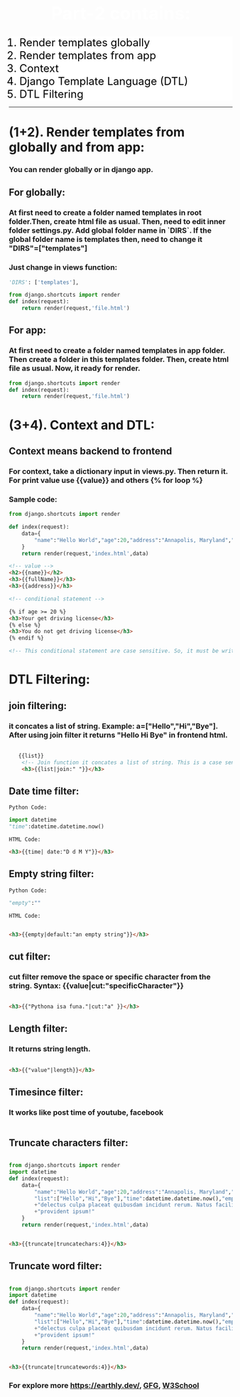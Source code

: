 <h1 style="text-align:center;font-size:2.5rem;color:white">Part-2 contains:</h1>
<ol style="background: white;">
        <li style="color: black;font-size: 1.5rem;">Render templates globally</li>
        <li style="color: black;font-size: 1.5rem;">Render templates from app</li>
        <li style="color: black;font-size: 1.5rem;">Context</li>
        <li style="color: black;font-size: 1.5rem;">Django Template Language (DTL)</li>
        <li style="color: black;font-size: 1.5rem;">DTL Filtering</li>
</ol>
<hr>
<h1>(1+2). Render templates from globally and from app:</h1>
<h3>You can render globally or in django app.</h3>
<h2>For globally:</h2>
<h3> At first need to create a folder named templates in root folder.Then, create html file as usual. Then, need to edit inner folder settings.py. Add global folder name in `DIRS`. If the global folder name is templates then, need to change it "DIRS"=["templates"] </h3>
<h3>Just change in views function:</h3>

```py
'DIRS': ['templates'],
```

```py
from django.shortcuts import render
def index(request):
    return render(request,'file.html')
```

<h2>For app:</h2>
<h3>At first need to create a folder named templates in app folder. Then create a folder in this templates folder. Then, create html file as usual. Now, it ready for render.</h3>

```py
from django.shortcuts import render
def index(request):
    return render(request,'file.html')
```

<h1>(3+4). Context and DTL: </h1>
<h2>Context means backend to frontend</h2>
<h3>For context, take a dictionary input in views.py. Then return it. For print value use {{value}} and others {% for loop %}</h3>
<h3>Sample code:</h3>

```py
from django.shortcuts import render

def index(request):
    data={
        "name":"Hello World","age":20,"address":"Annapolis, Maryland","fullName":['Macbook air m1']
    }
    return render(request,'index.html',data)
```

```html
<!-- value -->
<h2>{{name}}</h2>
<h3>{{fullName}}</h3>
<h3>{{address}}</h3>

<!-- conditional statement -->

{% if age >= 20 %}
<h3>Your get driving license</h3>
{% else %}
<h3>You do not get driving license</h3>
{% endif %}

<!-- This conditional statement are case sensitive. So, it must be written in python sytle -->
```

<h1>DTL Filtering:</h1>
<h2>join filtering:</h2> 
<h3>it concates a list of string. Example: a=["Hello","Hi","Bye"]. After using join filter it returns "Hello Hi Bye" in frontend html.</h3>

```html

   {{list}}
    <!-- Join function it concates a list of string. This is a case sensitive function  -->
    <h3>{{list|join:" "}}</h3> 

```

<h2>Date time filter:</h2>


`Python Code:`

```py
import datetime
"time":datetime.datetime.now()
```

`HTML Code:`

```HTML
<h3>{{time| date:"D d M Y"}}</h3>
```

<h2>Empty string filter:</h2>

`Python Code:`

```py
"empty":""
```

`HTML Code:`

```HTML

<h3>{{empty|default:"an empty string"}}</h3>

```

<h2>cut filter:</h2>
<h3>cut filter remove the space or specific character from the string. Syntax: {{value|cut:"specificCharacter"}}</h3>

```HTML

<h3>{{"Pythona isa funa."|cut:"a" }}</h3>

```
<h2>Length filter:</h2>
<h3>It returns string length.</h3>

```html 

<h3>{{"value"|length}}</h3>

```

<h2>Timesince filter:</h2>
<h3>It works like post time of youtube, facebook</h3>

```html

```

<h2>Truncate characters filter:</h2>

```py

from django.shortcuts import render
import datetime
def index(request):
    data={
        "name":"Hello World","age":20,"address":"Annapolis, Maryland","fullName":['Macbook air m1'],
        "list":["Hello","Hi","Bye"],"time":datetime.datetime.now(),"empty":"","truncate":"Lorem ipsum dolor sit amet, consectetur adipisicing elit. Ipsa corporis quae, fugiat, ex inventore tenetur"
        +"delectus culpa placeat quibusdam incidunt rerum. Natus facilis ipsam velit aspernatur, temporibus error"
        +"provident ipsum!"
    }
    return render(request,'index.html',data)

```

```html

<h3>{{truncate|truncatechars:4}}</h3>
```

<h2>Truncate word filter:</h2>

```py

from django.shortcuts import render
import datetime
def index(request):
    data={
        "name":"Hello World","age":20,"address":"Annapolis, Maryland","fullName":['Macbook air m1'],
        "list":["Hello","Hi","Bye"],"time":datetime.datetime.now(),"empty":"","truncate":"Lorem ipsum dolor sit amet, consectetur adipisicing elit. Ipsa corporis quae, fugiat, ex inventore tenetur"
        +"delectus culpa placeat quibusdam incidunt rerum. Natus facilis ipsam velit aspernatur, temporibus error"
        +"provident ipsum!"
    }
    return render(request,'index.html',data)

```

```html

<h3>{{truncate|truncatewords:4}}</h3>

```
<h3>For explore more <a href="https://earthly.dev/blog/django-template-filters/">https://earthly.dev/</a>, <a href="https://www.geeksforgeeks.org/django-template-filters/">GFG</a>, 
<a href="https://www.w3schools.com/django/">W3School</a>
